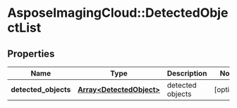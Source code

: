 # AsposeImagingCloud::DetectedObjectList

## Properties
Name | Type | Description | Notes
------------ | ------------- | ------------- | -------------
**detected_objects** | [**Array&lt;DetectedObject&gt;**](DetectedObject.md) | detected objects | [optional] 



